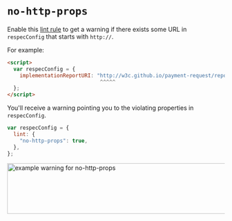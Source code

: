# `no-http-props`

Enable this [lint rule](lint) to get a warning if there exists some URL in `respecConfig` that starts with `http://`.

For example:

```html "illegalExample": "A failing URL in respecConfig."
<script>
  var respecConfig = {
    implementationReportURI: "http://w3c.github.io/payment-request/reports/implementation.html",
                              ^^^^^
  };
</script>
```

You'll receive a warning pointing you to the violating properties in `respecConfig`.

```js "example": "Enable no-http-props linter rule."
var respecConfig = {
  lint: {
    "no-http-props": true,
  },
};
```

<img alt="example warning for no-http-props" src="https://user-images.githubusercontent.com/8426945/42473140-6e16b38c-83e1-11e8-81e3-c82bddeb4483.png" width="725" height="117" loading="lazy">

